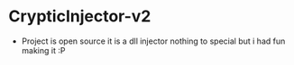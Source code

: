 # CrypticInjector-v2

- Project is open source it is a dll injector nothing to special but i had fun making it :P
